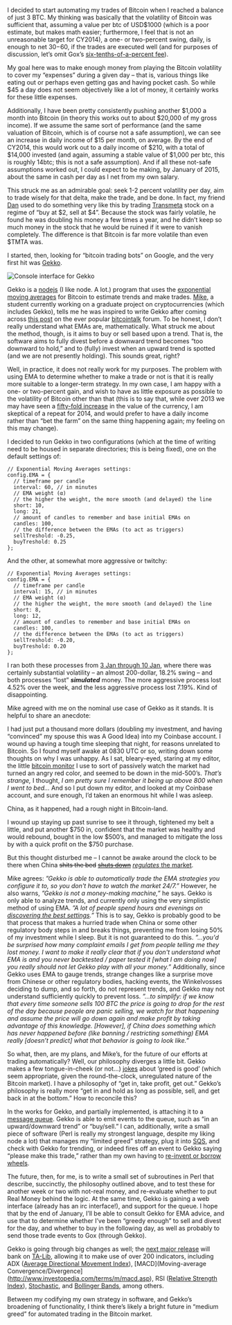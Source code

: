 I decided to start automating my trades of Bitcoin when I reached a balance of just 3 BTC. My thinking was basically that the volatility of Bitcoin was sufficient that, assuming a value per btc of USD$1000 (which is a poor estimate, but makes math easier; furthermore, I feel that is not an unreasonable target for CY2014), a one- or two-percent swing, daily, is enough to net $30-$60, if the trades are executed well (and for purposes of discussion, let’s omit Gox’s [six-tenths-of-a-percent fee](https://www.mtgox.com/fee-schedule)).

My goal here was to make enough money from playing the Bitcoin volatility to cover my “expenses” during a given day – that is, various things like eating out or perhaps even getting gas and having pocket cash. So while $45 a day does not seem objectively like a lot of money, it certainly works for these little expenses.

Additionally, I have been pretty consistently pushing another $1,000 a month into Bitcoin (in theory this works out to about $20,000 of my gross income). If we assume the same sort of performance (and the same valuation of Bitcoin, which is of course not a safe assumption), we can see an increase in daily income of $15 per month, on average. By the end of CY2014, this would work out to a daily income of $210, with a total of $14,000 invested (and again, assuming a stable value of $1,000 per btc, this is roughly 14btc; this is not a safe assumption). And if all these not-safe assumptions worked out, I could expect to be making, by January of 2015, about the same in cash per day as I net from my own salary.

This struck me as an admirable goal: seek 1-2 percent volatility per day, aim to trade wisely for that delta, make the trade, and be done. In fact, my friend [Dan](http://risacher.org/blog/) used to do something very like this by trading [Transmeta](https://web.archive.org/web/20090901205919/http://www.transmeta.com/index2.html) stock on a regime of “buy at $2, sell at $4”. Because the stock was fairly volatile, he found he was doubling his money a few times a year, and he didn’t keep so much money in the stock that he would be ruined if it were to vanish completely. The difference is that Bitcoin is far more volatile than even $TMTA was.

I started, then, looking for “bitcoin trading bots” on Google, and the very first hit was [Gekko](https://github.com/askmike/gekko).

![Console interface for Gekko](https://github.com/avriette/misc/blob/master/a_week_with_gekko/gekko_console.png?raw=true)

Gekko is a [nodejs](http://nodejs.org/about/) (I like node. A lot.) program that uses the [exponential moving averages](https://en.wikipedia.org/wiki/Moving_average#Exponential_moving_average) for Bitcoin to estimate trends and make trades. [Mike](http://mikevanrossum.nl/), a student currently working on a graduate project on cryptocurrencies (which includes Gekko), tells me he was inspired to write Gekko after coming across [this post](https://bitcointalk.org/index.php?topic=60501.0) on the ever popular [bitcointalk](https://bitcointalk.org/index.php) forum. To be honest, I don’t really understand what EMAs are, mathematically. What struck me about the method, though, is it aims to buy or sell based upon a trend. That is, the software aims to fully divest before a downward trend becomes “too downward to hold,” and to (fully) invest when an upward trend is spotted (and we are not presently holding). This sounds great, right?

Well, in practice, it does not really work for my purposes. The problem with using EMA to determine whether to make a trade or not is that it is really more suitable to a longer-term strategy. In my own case, I am happy with a one- or two-percent gain, and wish to have as little exposure as possible to the volatility of Bitcoin other than that (this is to say that, while over 2013 we may have seen a [fifty-fold increase](http://www.forbes.com/sites/kashmirhill/2013/12/26/how-you-should-have-spent-100-in-2013-hint-bitcoin/) in the value of the currency, I am skeptical of a repeat for 2014, and would prefer to have a daily income rather than “bet the farm” on the same thing happening again; my feeling on this may change).

I decided to run Gekko in two configurations (which at the time of writing need to be housed in separate directories; this is being fixed), one on the default settings of:

    // Exponential Moving Averages settings:
    config.EMA = { 
      // timeframe per candle
      interval: 60, // in minutes
      // EMA weight (α)
      // the higher the weight, the more smooth (and delayed) the line
      short: 10, 
      long: 21, 
      // amount of candles to remember and base initial EMAs on
      candles: 100,
      // the difference between the EMAs (to act as triggers)
      sellTreshold: -0.25,
      buyTreshold: 0.25
    };  

And the other, at somewhat more aggressive or twitchy:

    // Exponential Moving Averages settings:
    config.EMA = { 
      // timeframe per candle
      interval: 15, // in minutes
      // EMA weight (α)
      // the higher the weight, the more smooth (and delayed) the line
      short: 8, 
      long: 12, 
      // amount of candles to remember and base initial EMAs on
      candles: 100,
      // the difference between the EMAs (to act as triggers)
      sellTreshold: -0.20,
      buyTreshold: 0.20
    };  

I ran both these processes from [3 Jan through 10 Jan](http://bitcoincharts.com/charts/mtgoxUSD#rg60zczsg2014-01-03zeg2014-01-10ztgSzm1g10zm2g25zv), where there was certainly substantial volatility – an almost 200-dollar, 18.2% swing – and both processes “lost” ***simulated*** money. The more aggressive process lost 4.52% over the week, and the less aggressive process lost 7.19%. Kind of disappointing.

Mike agreed with me on the nominal use case of Gekko as it stands. It is helpful to share an anecdote:

I had just put a thousand more dollars (doubling my investment, and having “convinced” my spouse this was A Good Idea) into my Coinbase account. I wound up having a tough time sleeping that night, for reasons unrelated to Bitcoin. So I found myself awake at 0830 UTC or so, writing down some thoughts on why I was unhappy. As I sat, bleary-eyed, staring at my editor, the little [bitcoin monitor](http://codestream.de/bitcoin-monitor.html) I use to sort of passively watch the market had turned an angry red color, and seemed to be down in the mid-500’s. *That’s strange,* I thought, *I am pretty sure I remember it being up above 800 when I went to bed…* And so I put down my editor, and looked at my Coinbase account, and sure enough, I’d taken an enormous hit while I was asleep.

China, as it happened, had a rough night in Bitcoin-land.

I wound up staying up past sunrise to see it through, tightened my belt a little, and put another $750 in, confident that the market was healthy and would rebound, bought in the low $500’s, and managed to mitigate the loss by with a quick profit on the $750 purchase.

But this thought disturbed me – I cannot be awake around the clock to be there when China <del>shits the bed</del> <del>[shuts down](http://www.telegraph.co.uk/finance/currency/10558945/Chinas-answer-to-Amazon-Alibaba-bans-Bitcoin.html)</del> [*regulates* the market](http://techcrunch.com/2013/12/18/bitcoin-drops-50-overnight-as-chinas-biggest-btc-exchange-stops-deposits-in-chinese-yuan/).

Mike agrees: *”Gekko is able to automatically trade the EMA strategies you configure it to, so you don't have to watch the market 24/7.”* However, he also warns, *”Gekko is not a money-making machine,”* he says. Gekko is only able to analyze trends, and currently only using the very simplistic method of using EMA. *”A lot of people spend hours and evenings on [discovering the best settings](https://bitcointalk.org/index.php?topic=60501.msg3918750#msg3918750).”* This is to say, Gekko is probably good to be that process that makes a hurried trade when China or some other regulatory body steps in and breaks things, preventing me from losing 50% of my investment while I sleep. But it is not guaranteed to do this. *”…you'd be surprised how many complaint emails I get from people telling me they lost money. I want to make it really clear that if you don't understand what EMA is and you never backtested / paper tested it [what I am doing now] you really should not let Gekko play with all your money.”* Additionally, since Gekko uses EMA to gauge trends, strange changes like a surprise move from Chinese or other regulatory bodies, hacking events, the Winkelvosses deciding to dump, and so forth, do not represent trends, and Gekko may not understand sufficiently quickly to prevent loss. *”…to simplify: if we know that every time someone sells 100 BTC the price is going to drop for the rest of the day because people are panic selling, we watch for that happening and assume the price will go down again and make profit by taking advantage of this knowledge. [However], if China does something which has never happened before (like banning / restricting something) EMA really [doesn’t predict] what that behavior is going to look like.”*

So what, then, are my plans, and Mike’s, for the future of our efforts at trading automatically? Well, our philosophy diverges a little bit. Gekko makes a few tongue-in-cheek (or not…) [jokes](http://www.quotefully.com/movie/Wall+Street/Bud+Fox) about ‘greed is good’ (which seem appropriate, given the round-the-clock, unregulated nature of the Bitcoin market). I have a philosophy of “get in, take profit, get out.” Gekko’s philosophy is really more “get in and hold as long as possible, sell, and get back in at the bottom.” How to reconcile this?

In the works for Gekko, and partially implemented, is attaching it to a [message queue](https://en.wikipedia.org/wiki/Message_queue). Gekko is able to emit events to the queue, such as “in an upward/downward trend” or “buy/sell.” I can, additionally, write a small piece of software (Perl is really my strongest language, despite my liking node a lot) that manages my “limited greed” strategy, plug it into [SQS](https://aws.amazon.com/sqs/), and check with Gekko for trending, or indeed fires off an event to Gekko saying “please make this trade,” rather than my own having to [re-invent or borrow wheels](https://metacpan.org/pod/Finance::MtGox).

The future, then, for me, is to write a small set of subroutines in Perl that describe, succinctly, the philosophy outlined above, and to test these for another week or two with not-real money, and re-evaluate whether to put Real Money behind the logic. At the same time, Gekko is gaining a web interface (already has an irc interface!), and support for the queue. I hope that by the end of January, I’ll be able to consult Gekko for EMA advice, and use that to determine whether I’ve been “greedy enough” to sell and divest for the day, and whether to buy in the following day, as well as probably to send those trade events to Gox (through Gekko).

Gekko is going through big changes as well; the [next major release](https://github.com/askmike/gekko/issues/114) will bank on [TA-Lib](https://ta-lib.org/), allowing it to make use of over 200 indicators, including ADX ([Average Directional Movement Index](http://stockcharts.com/school/doku.php?id=chart_school:technical_indicators:average_directional_)), [MACD](Moving-average Convergence/Divergence](http://www.investopedia.com/terms/m/macd.asp), RSI ([Relative Strength Index](http://www.investopedia.com/terms/r/rsi.asp)), [Stochastic](http://www.investopedia.com/terms/s/stochasticoscillator.asp), and [Bollinger Bands](https://en.wikipedia.org/wiki/Bollinger_Bands_), among others.

Between my codifying my own strategy in software, and Gekko’s broadening of functionality, I think there’s likely a bright future in “medium greed” for automated trading in the Bitcoin market.
